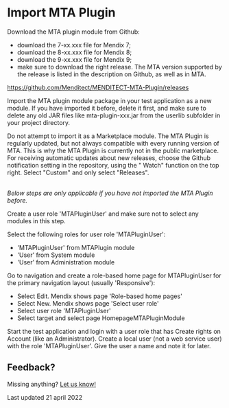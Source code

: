 # Import MTA Plugin

Download the MTA plugin module from Github:
- download the 7-xx.xxx file for Mendix 7;
- download the 8-xx.xxx file for Mendix 8;
- download the 9-xx.xxx file for Mendix 9;
- make sure to download the right release. The MTA version supported by the release is listed in the description on Github, as well as in MTA. 

https://github.com/Menditect/MENDITECT-MTA-Plugin/releases   

Import the MTA plugin module package in your test application as a new module. If you have imported it before, delete it first, and make sure to delete any old JAR files like mta-plugin-xxx.jar from the userlib subfolder in your project directory. 

<i class="fa fa-exclamation-triangle"></i> Do not attempt to import it as a Marketplace module. The MTA Plugin is regularly updated, but not always compatible with every running version of MTA. This is why the MTA Plugin is currently not in the public marketplace. For receiving automatic updates about new releases, choose the Github notification setting in the repository, using the "<i class="fa fa-eye"></i> Watch" function on the top right. Select "Custom" and only select "Releases". 
<br/><br/>

*Below steps are only applicable if you have not imported the MTA Plugin before.*

Create a user role 'MTAPluginUser' and make sure not to select any modules in this step.

Select the following roles for user role 'MTAPluginUser':

- 'MTAPluginUser' from MTAPlugin module
- 'User' from System module
- 'User' from Administration module

Go to navigation and create a role-based home page for MTAPluginUser for the primary navigation layout (usually 'Responsive'):

- Select Edit. Mendix shows page 'Role-based home pages'
- Select New. Mendix shows page 'Select user role'
- Select user role 'MTAPluginUser'
- Select target and select page HomepageMTAPluginModule

Start the test application and login with a user role that has Create rights on Account (like an Administrator). Create a local user (not a web service user) with the role 'MTAPluginUser'. Give the user a name and note it for later.

## Feedback?
Missing anything? [Let us know!](mailto:support@menditect.com)

Last updated 21 april 2022